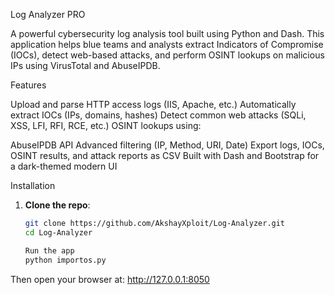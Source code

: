 Log Analyzer PRO

A powerful cybersecurity log analysis tool built using Python and Dash. This application helps blue teams and analysts extract Indicators of Compromise (IOCs), detect web-based attacks, and perform OSINT lookups on malicious IPs using VirusTotal and AbuseIPDB.

Features

Upload and parse HTTP access logs (IIS, Apache, etc.)
Automatically extract IOCs (IPs, domains, hashes)
Detect common web attacks (SQLi, XSS, LFI, RFI, RCE, etc.)
OSINT lookups using:

 AbuseIPDB API
Advanced filtering (IP, Method, URI, Date)
 Export logs, IOCs, OSINT results, and attack reports as CSV
Built with Dash and Bootstrap for a dark-themed modern UI


 Installation

1. **Clone the repo**:
   ```bash
   git clone https://github.com/AkshayXploit/Log-Analyzer.git
   cd Log-Analyzer

   Run the app
   python importos.py
Then open your browser at: http://127.0.0.1:8050
